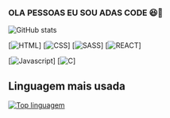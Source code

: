
### OLA PESSOAS EU SOU ADAS CODE 😆🚀

![GitHub stats](https://github-readme-stats.vercel.app/api?username=anuraghazra&show_icons=true&theme=radical)





[![HTML](https://img.shields.io/badge/HTML5-E34F26?style=for-the-badge&logo=html5&logoColor=white)]
[![CSS](https://img.shields.io/badge/CSS3-1572B6?style=for-the-badge&logo=css3&logoColor=white)]
[![SASS](https://img.shields.io/badge/Sass-CC6699?style=for-the-badge&logo=sass&logoColor=white)]
[![REACT](https://img.shields.io/badge/React-20232A?style=for-the-badge&logo=react&logoColor=61DAFB)]

[![Javascript](https://img.shields.io/badge/JavaScript-F7DF1E?style=for-the-badge&logo=javascript&logoColor=black)]
[![C](https://img.shields.io/badge/C-00599C?style=for-the-badge&logo=c&logoColor=white)]





## Linguagem mais usada

[![Top linguagem ](https://github-readme-stats.vercel.app/api/top-langs/?username=anuraghazra&layout=compact)](https://github.com/adascode24/github-readme-stats)
